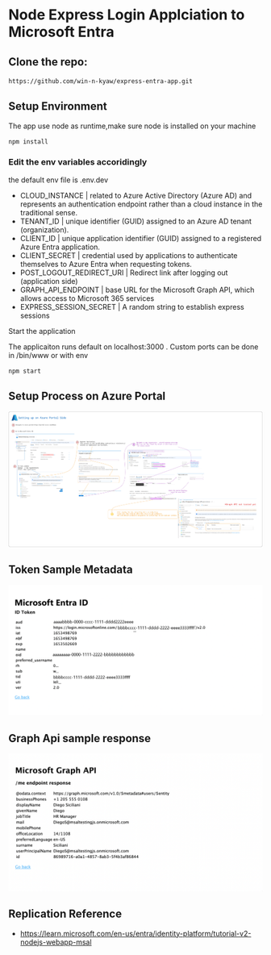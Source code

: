 # Node Express Login Applciation to Microsoft Entra

## Clone the repo:
```bash
https://github.com/win-n-kyaw/express-entra-app.git
```

## Setup Environment

The app use node as runtime,make sure node is installed on your machine

```bash
npm install
```

### Edit the env variables accoridingly 

the default env file is .env.dev
 - CLOUD_INSTANCE |  related to Azure Active Directory (Azure AD) and represents an authentication endpoint rather than a cloud instance in the traditional sense.
 - TENANT_ID | unique identifier (GUID) assigned to an Azure AD tenant (organization).
 - CLIENT_ID | unique application identifier (GUID) assigned to a registered Azure Entra application.
 - CLIENT_SECRET | credential used by applications to authenticate themselves to Azure Entra when requesting tokens.
 - POST_LOGOUT_REDIRECT_URI | Redirect link after logging out (application side)
 - GRAPH_API_ENDPOINT | base URL for the Microsoft Graph API, which allows access to Microsoft 365 services
 - EXPRESS_SESSION_SECRET | A random string to establish express sessions

 Start the application

 The applicaiton runs default on localhost:3000 . 
 Custom ports can be done in /bin/www or with env

 ```bash
 npm start
 ``` 

 ## Setup Process on Azure Portal
![Express Entra App](./express-entra-app.png)

## Token Sample Metadata
![Id Token Sample Response](./id-token.png)

## Graph Api sample response
![Graph Api Response](./graph-api-response.png)

 ## Replication Reference
 - https://learn.microsoft.com/en-us/entra/identity-platform/tutorial-v2-nodejs-webapp-msal
